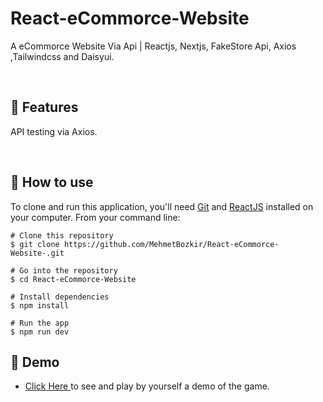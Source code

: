 # React-eCommorce-Website


A eCommorce Website Via Api | Reactjs, Nextjs, FakeStore Api, Axios ,Tailwindcss and Daisyui.


<p align="center"> 

<br> 
  
  :wrench: Features 
  -------------------------

  
API testing via Axios.
  
<br> 
 
  ## :book: How to use
To clone and run this application, you'll need [Git](https://git-scm.com/downloads) and [ReactJS](https://reactjs.org/docs/getting-started.html) installed on your computer. From your command line:

```
# Clone this repository
$ git clone https://github.com/MehmetBozkir/React-eCommorce-Website-.git

# Go into the repository
$ cd React-eCommorce-Website

# Install dependencies
$ npm install

# Run the app
$ npm run dev
```
## :link: Demo
  - <a target="_blank" href="https://react-ecommorce-website-x.netlify.app/"> Click Here </a> to see and play by yourself a demo of the game.

<br> 

